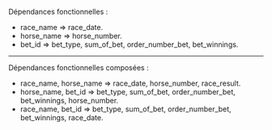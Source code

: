 Dépendances fonctionnelles :  
- race_name => race_date.  
- horse_name => horse_number.  
- bet_id => bet_type, sum_of_bet, order_number_bet, bet_winnings.  
______________
Dépendances fonctionnelles composées :  
- race_name, horse_name => race_date, horse_number, race_result.  
- horse_name, bet_id => bet_type, sum_of_bet, order_number_bet, bet_winnings, horse_number.  
- race_name, bet_id => bet_type, sum_of_bet, order_number_bet, bet_winnings, race_date.  